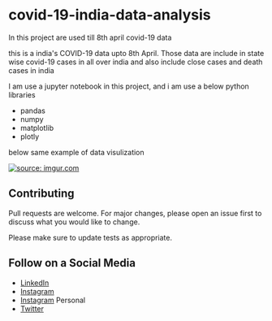 # covid-19-india-data-analysis
In this project are used till 8th april covid-19 data

this is a india's COVID-19 data upto 8th April. Those data are include in state wise covid-19 cases in all over india and also include close cases and death cases in india


I am use a jupyter notebook in this project, and i am use a below python libraries
 - pandas
 - numpy
 - matplotlib
 - plotly

below same example of data visulization

<a href="https://imgur.com/dlGGnyG"><img src="https://i.imgur.com/dlGGnyG.png" title="source: imgur.com" /></a>


## Contributing
Pull requests are welcome. For major changes, please open an issue first to discuss what you would like to change.

Please make sure to update tests as appropriate.

## Follow on a Social Media
- [LinkedIn](https://bit.ly/2rGRTA5)
- [Instagram](https://bit.ly/3b9Qeo4)
- [Instagram](https://bit.ly/32SXHV0) Personal
- [Twitter](https://bit.ly/3dbLJLC)

